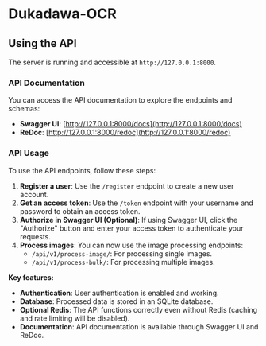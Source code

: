 # Dukadawa-OCR

## Using the API

The server is running and accessible at `http://127.0.0.1:8000`.

### API Documentation

You can access the API documentation to explore the endpoints and schemas:

*   **Swagger UI**: [http://127.0.0.1:8000/docs](http://127.0.0.1:8000/docs)
*   **ReDoc**: [http://127.0.0.1:8000/redoc](http://127.0.0.1:8000/redoc)

### API Usage

To use the API endpoints, follow these steps:

1.  **Register a user**: Use the `/register` endpoint to create a new user account.
2.  **Get an access token**: Use the `/token` endpoint with your username and password to obtain an access token.
3.  **Authorize in Swagger UI (Optional)**: If using Swagger UI, click the "Authorize" button and enter your access token to authenticate your requests.
4.  **Process images**: You can now use the image processing endpoints:
    *   `/api/v1/process-image/`: For processing single images.
    *   `/api/v1/process-bulk/`: For processing multiple images.

**Key features:**

*   **Authentication**: User authentication is enabled and working.
*   **Database**: Processed data is stored in an SQLite database.
*   **Optional Redis**: The API functions correctly even without Redis (caching and rate limiting will be disabled).
*   **Documentation**: API documentation is available through Swagger UI and ReDoc.